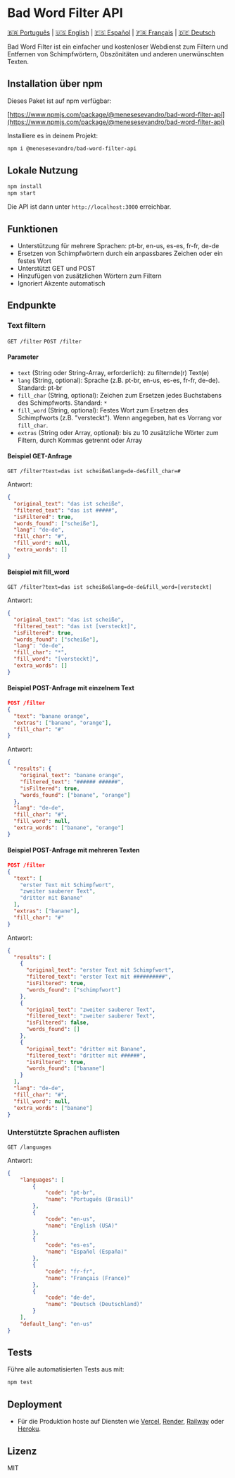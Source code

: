 # Bad Word Filter API

[🇧🇷 Português](README.md) | [🇺🇸 English](README.en.md) | [🇪🇸 Español](README.es.md) | [🇫🇷 Français](README.fr.md) | [🇩🇪 Deutsch](README.de.md)

Bad Word Filter ist ein einfacher und kostenloser Webdienst zum Filtern und Entfernen von Schimpfwörtern, Obszönitäten und anderen unerwünschten Texten.

## Installation über npm

Dieses Paket ist auf npm verfügbar:

[https://www.npmjs.com/package/@menesesevandro/bad-word-filter-api](https://www.npmjs.com/package/@menesesevandro/bad-word-filter-api)

Installiere es in deinem Projekt:
```bash
npm i @menesesevandro/bad-word-filter-api
```

## Lokale Nutzung

```bash
npm install
npm start
```
Die API ist dann unter `http://localhost:3000` erreichbar.

## Funktionen
- Unterstützung für mehrere Sprachen: pt-br, en-us, es-es, fr-fr, de-de
- Ersetzen von Schimpfwörtern durch ein anpassbares Zeichen oder ein festes Wort
- Unterstützt GET und POST
- Hinzufügen von zusätzlichen Wörtern zum Filtern
- Ignoriert Akzente automatisch

## Endpunkte

### Text filtern
`GET /filter`
`POST /filter`

#### Parameter
- `text` (String oder String-Array, erforderlich): zu filternde(r) Text(e)
- `lang` (String, optional): Sprache (z.B. pt-br, en-us, es-es, fr-fr, de-de). Standard: pt-br
- `fill_char` (String, optional): Zeichen zum Ersetzen jedes Buchstabens des Schimpfworts. Standard: `*`
- `fill_word` (String, optional): Festes Wort zum Ersetzen des Schimpfworts (z.B. "versteckt"). Wenn angegeben, hat es Vorrang vor `fill_char`.
- `extras` (String oder Array, optional): bis zu 10 zusätzliche Wörter zum Filtern, durch Kommas getrennt oder Array

#### Beispiel GET-Anfrage
```
GET /filter?text=das ist scheiße&lang=de-de&fill_char=#
```
Antwort:
```json
{
  "original_text": "das ist scheiße",
  "filtered_text": "das ist #####",
  "isFiltered": true,
  "words_found": ["scheiße"],
  "lang": "de-de",
  "fill_char": "#",
  "fill_word": null,
  "extra_words": []
}
```

#### Beispiel mit fill_word
```
GET /filter?text=das ist scheiße&lang=de-de&fill_word=[versteckt]
```
Antwort:
```json
{
  "original_text": "das ist scheiße",
  "filtered_text": "das ist [versteckt]",
  "isFiltered": true,
  "words_found": ["scheiße"],
  "lang": "de-de",
  "fill_char": "*",
  "fill_word": "[versteckt]",
  "extra_words": []
}
```

#### Beispiel POST-Anfrage mit einzelnem Text
```json
POST /filter
{
  "text": "banane orange",
  "extras": ["banane", "orange"],
  "fill_char": "#"
}
```
Antwort:
```json
{
  "results": {
    "original_text": "banane orange",
    "filtered_text": "###### ######",
    "isFiltered": true,
    "words_found": ["banane", "orange"]
  },
  "lang": "de-de",
  "fill_char": "#",
  "fill_word": null,
  "extra_words": ["banane", "orange"]
}
```

#### Beispiel POST-Anfrage mit mehreren Texten
```json
POST /filter
{
  "text": [
    "erster Text mit Schimpfwort",
    "zweiter sauberer Text",
    "dritter mit Banane"
  ],
  "extras": ["banane"],
  "fill_char": "#"
}
```
Antwort:
```json
{
  "results": [
    {
      "original_text": "erster Text mit Schimpfwort",
      "filtered_text": "erster Text mit ##########",
      "isFiltered": true,
      "words_found": ["schimpfwort"]
    },
    {
      "original_text": "zweiter sauberer Text",
      "filtered_text": "zweiter sauberer Text",
      "isFiltered": false,
      "words_found": []
    },
    {
      "original_text": "dritter mit Banane",
      "filtered_text": "dritter mit ######",
      "isFiltered": true,
      "words_found": ["banane"]
    }
  ],
  "lang": "de-de",
  "fill_char": "#",
  "fill_word": null,
  "extra_words": ["banane"]
}
```

### Unterstützte Sprachen auflisten
`GET /languages`

Antwort:
```json
{
    "languages": [
        {
            "code": "pt-br",
            "name": "Português (Brasil)"
        },
        {
            "code": "en-us",
            "name": "English (USA)"
        },
        {
            "code": "es-es",
            "name": "Español (España)"
        },
        {
            "code": "fr-fr",
            "name": "Français (France)"
        },
        {
            "code": "de-de",
            "name": "Deutsch (Deutschland)"
        }
    ],
    "default_lang": "en-us"
}
```

## Tests
Führe alle automatisierten Tests aus mit:
```bash
npm test
```

## Deployment
- Für die Produktion hoste auf Diensten wie [Vercel](https://vercel.com/), [Render](https://render.com/), [Railway](https://railway.app/) oder [Heroku](https://heroku.com/).

## Lizenz
MIT
